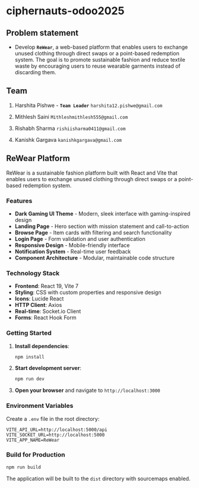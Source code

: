 # ciphernauts-odoo2025

## Problem statement 
- Develop **`ReWear`**, a web-based platform that enables users to exchange unused clothing
through direct swaps or a point-based redemption system. The goal is to promote sustainable
fashion and reduce textile waste by encouraging users to reuse wearable garments instead of
discarding them.

## Team
 1. Harshita Pishwe - **`Team Leader`** `harshita12.pishwe@gmail.com`
   
 2. Mithlesh Saini `Mithleshmithlesh555@gmail.com`
 3. Rishabh Sharma  `rishiisharma0411@gmail.com`
 4. Kanishk Gargava `kanishkgargava@gmail.com`

## ReWear Platform

ReWear is a sustainable fashion platform built with React and Vite that enables users to exchange unused clothing through direct swaps or a point-based redemption system.

### Features
- **Dark Gaming UI Theme** - Modern, sleek interface with gaming-inspired design
- **Landing Page** - Hero section with mission statement and call-to-action
- **Browse Page** - Item cards with filtering and search functionality
- **Login Page** - Form validation and user authentication
- **Responsive Design** - Mobile-friendly interface
- **Notification System** - Real-time user feedback
- **Component Architecture** - Modular, maintainable code structure

### Technology Stack
- **Frontend**: React 19, Vite 7
- **Styling**: CSS with custom properties and responsive design
- **Icons**: Lucide React
- **HTTP Client**: Axios
- **Real-time**: Socket.io Client
- **Forms**: React Hook Form

### Getting Started

1. **Install dependencies**:
   ```bash
   npm install
   ```

2. **Start development server**:
   ```bash
   npm run dev
   ```

3. **Open your browser** and navigate to `http://localhost:3000`

### Environment Variables

Create a `.env` file in the root directory:
```
VITE_API_URL=http://localhost:5000/api
VITE_SOCKET_URL=http://localhost:5000
VITE_APP_NAME=ReWear
```

### Build for Production

```bash
npm run build
```

The application will be built to the `dist` directory with sourcemaps enabled.
